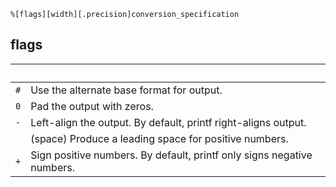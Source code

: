 

```
%[flags][width][.precision]conversion_specification
```



## flags



| <br /> |                                                              |
| ------ | ------------------------------------------------------------ |
| `#`    | Use the alternate base format for output.                    |
| `0`    | Pad the output with zeros.                                   |
| `-`    | Left-align the output. By default, printf right-aligns output.  |
| ` `    | (space) Produce a leading space for positive numbers.        |
| `+`    | Sign positive numbers. By default, printf only signs negative numbers. |

